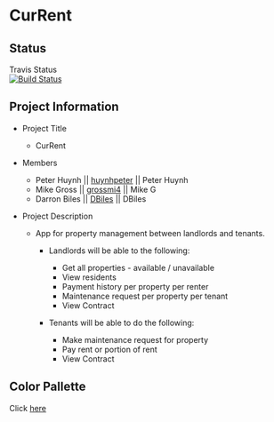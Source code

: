 # CurRent

## Status
Travis Status\
[![Build Status](https://travis-ci.org/GTBC-Juggernaunts/project2.svg?branch=master)](https://travis-ci.org/GTBC-Juggernaunts/project2)
## Project Information

* Project Title
    * CurRent
* Members
   * Peter Huynh || [huynhpeter](https://github.com/huynhpeter) || Peter Huynh
    * Mike Gross || [grossmi4](https://github.com/grossmi4) || Mike G
    * Darron Biles || [DBiles](https://github.com/DBiles) || DBiles
  
* Project Description
    * App for property management between landlords and tenants.
        * Landlords will be able to the following:

            * Get all properties - available / unavailable
            * View residents
            * Payment history per property per renter
            * Maintenance request per property per tenant
            * View Contract

        * Tenants will be able to do the following:

            * Make maintenance request for property
            * Pay rent or portion of rent
            * View Contract

## Color Pallette
Click [here](https://coolors.co/export/pdf/3c91e6-342e37-a2d729-fafffd-fa824c)
